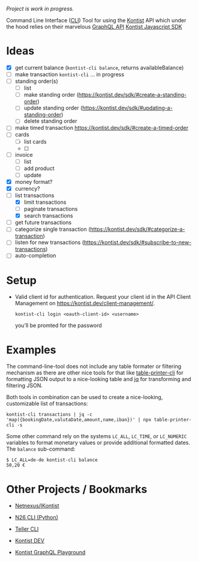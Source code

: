 *Project is work in progress.*

Command Line Interface ([CLI](https://en.wikipedia.org/wiki/Command-line_interface)) Tool for using the [Kontist](https://kontist.com/) API which under the hood relies on their marvelous [GraphQL API](https://kontist.dev/docs/#schema-reference) [Kontist Javascript SDK](https://kontist.dev/sdk/#using-the-sdk)

# Ideas 

- [x] get current balance (`kontist-cli balance`, returns availableBalance)
- [ ] make transaction `kontist-cli` … in progress
- [ ] standing order(s)
    - [ ] list
    - [ ] make standing order (https://kontist.dev/sdk/#create-a-standing-order)
    - [ ] update standing order (https://kontist.dev/sdk/#updating-a-standing-order)
    - [ ] delete standing order
- [ ] make timed transaction https://kontist.dev/sdk/#create-a-timed-order
- [ ] cards
    - [ ] list cards
    - [ ] 
- [ ] invoice
    - [ ] list
    - [ ] add product
    - [ ] update
- [x] money format?
- [x] currency?
- [ ] list transactions
    - [x] limit transactions
    - [ ] paginate transactions
    - [x] search transactions
- [ ] get future transactions
- [ ] categorize single transaction (https://kontist.dev/sdk/#categorize-a-transaction)
- [ ] listen for new transactions (https://kontist.dev/sdk/#subscribe-to-new-transactions)
- [ ] auto-completion

# Setup

- Valid client id for authentication. Request your client id in the API Client Management on https://kontist.dev/client-management/.
    ```
    kontist-cli login <oauth-client-id> <username>
    ```
    you’ll be promted for the password

# Examples

The command-line-tool does not include any table formater or filtering mechanism as there are other nice tools for that like [table-printer-cli](https://www.npmjs.com/package/table-printer-cli) for formatting JSON output to a nice-looking table and [jq](https://stedolan.github.io/jq/) for transforming and filtering JSON.

Both tools in combination can be used to create a nice-looking, customizable list of transactions:

    kontist-cli transactions | jq -c 'map({bookingDate,valutaDate,amount,name,iban})' | npx table-printer-cli -s

Some other command rely on the systems `LC_ALL`, `LC_TIME`, or `LC_NUMERIC` variables to format monetary values or provide additional formatted dates. The `balance` sub-command:

    $ LC_ALL=de-de kontist-cli balance
    50,20 €

# Other Projects / Bookmarks

- [Netnexus/IKontist](https://github.com/netnexus/IKontist)
- [N26 CLI (Python)](https://github.com/femueller/python-n26)
- [Teller CLI](https://github.com/sebinsua/teller-cli)

- [Kontist DEV](https://kontist.dev)
- [Kontist GraphQL Playground](https://kontist.dev/playground/)
